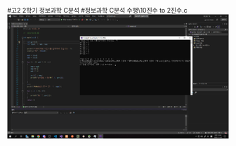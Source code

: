 #고2 2학기 정보과학 C분석
#정보과학 C분석 수행\10진수 to 2진수.c
<img src="https://github.com/skchqhdpdy/H2-C-Analysis/blob/main/image.png">